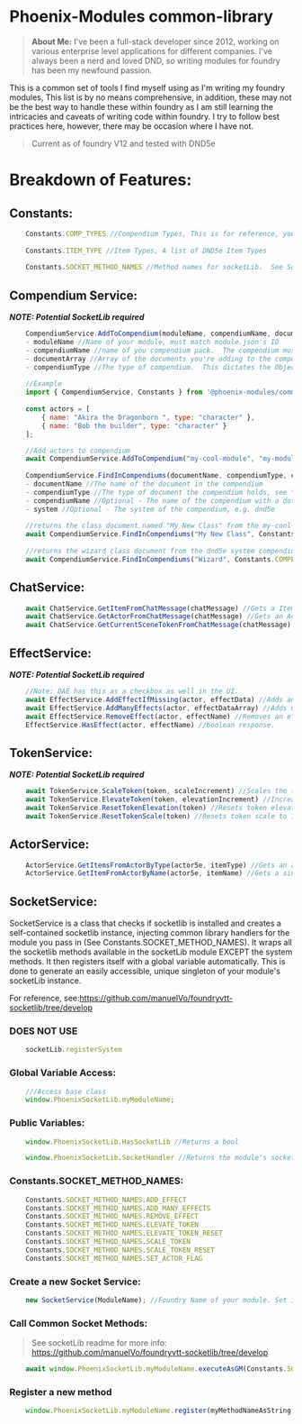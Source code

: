 # Phoenix-Modules common-library

>**About Me:** I've been a full-stack developer since 2012, working on various enterprise level applications for
different companies. I've always been a nerd and loved DND, so writing modules for foundry has been my newfound passion.



This is a common set of tools I find myself using as I'm writing my foundry modules, This list is by no means comprehensive,
in addition, these may not be the best way to handle these within foundry as I am still learning the intricacies and caveats of
writing code within foundry. I try to follow best practices here, however, there may be occasion where I have not. 

>Current as of foundry V12 and tested with DND5e


# Breakdown of Features:

## Constants:

```javascript
    Constants.COMP_TYPES //Compendium Types, This is for reference, you can also use CONST.COMPENDIUM_DOCUMENT_TYPES from foundry
    
    Constants.ITEM_TYPE //Item Types, A list of DND5e Item Types
    
    Constants.SOCKET_METHOD_NAMES //Method names for socketLib.  See Socket Section.
```

## Compendium Service:

***NOTE: Potential SocketLib required***
```javascript
    CompendiumService.AddToCompendium(moduleName, compendiumName, documentArray, compendiumType) //Add Items to a compendium pack
    - moduleName //Name of your module, must match module.json's ID
    - compendiumName //name of you compendium pack.  The compendium must exist(Be defined in the module.json AND have the corresponding .db file
    - documentArray //Array of the documents you're adding to the compendium
    - compendiumType //The type of compendium.  This dictates the Object type that's added to the compendium.  Must match Type of compendium
    
    //Example
    import { CompendiumService, Constants } from '@phoenix-modules/common-library';
    
    const actors = [
        { name: "Akira the Dragonborn ", type: "character" },
        { name: "Bob the builder", type: "character" }
    ];

    //Add actors to compendium
    await CompendiumService.AddToCompendium("my-cool-module", "my-module-actors", actors, Constants.COMPENDIUM_TYPES.Actor);
    
    CompendiumService.FindInCompendiums(documentName, compendiumType, compendiumName, system) //Search inside compendiums
    - documentName //The name of the document in the compendium
    - compendiumType //The type of document the compendium holds, see "Constants" section above
    - compendiumName //Optional - The name of the compendium with a dot notation, e.g.   my-module.my-compendium
    - system //Optional - The system of the compendium, e.g. dnd5e
    
    //returns the class document named "My New Class" from the my-cool-module.my-module-classes compendium
    await CompendiumService.FindInCompendiums("My New Class", Constants.COMPENDIUM_TYPES.Item, "my-cool-module.my-module-classes");
    
    //returns the wizard class document from the dnd5e system compendiums
    await CompendiumService.FindInCompendiums("Wizard", Constants.COMPENDIUM_TYPES.Item, undefined, Constants.GAME_SYSTEM.dnd5e);
```

## ChatService:

```javascript
    await ChatService.GetItemFromChatMessage(chatMessage) //Gets a Item5e document from the chat message
    await ChatService.GetActorFromChatMessage(chatMessage) //Gets an Actor5e document from the chat message, this will always return the speaker
    await ChatService.GetCurrentSceneTokenFromChatMessage(chatMessage) //Gets the token of the speaker of the chatMessage
```

## EffectService:

***NOTE: Potential SocketLib required***
```javascript
    //Note: DAE has this as a checkbox as well in the UI.
    await EffectService.AddEffectIfMissing(actor, effectData) //Adds an effect to an actor if it doesn't already have it
    await EffectService.AddManyEffects(actor, effectDataArray) //Adds multiple effects, does not duplicate
    await EffectService.RemoveEffect(actor, effectName) //Removes an effect by name
    EffectService.HasEffect(actor, effectName) //boolean response.
```

## TokenService:

***NOTE: Potential SocketLib required***
```javascript
    await TokenService.ScaleToken(token, scaleIncrement) //Scales the token texture (I use in flight module)
    await TokenService.ElevateToken(token, elevationIncrement) //Increases the elevation of the token, (Unit of measure is dictated elsewhere)
    await TokenService.ResetTokenElevation(token) //Resets token elevation to 0
    await TokenService.ResetTokenScale(token) //Resets token scale to 1
```

## ActorService:

```javascript
    ActorService.GetItemsFromActorByType(actor5e, itemType) //Gets an array of items from the actor by the item type
    ActorService.GetItemFromActorByName(actor5e, itemName) //Gets a single item from the actor by name
```

## SocketService:

SocketService is a class that checks if socketlib is installed and creates a self-contained socketlib instance, injecting common library handlers
for the module you pass in (See Constants.SOCKET_METHOD_NAMES).  It wraps all the socketlib methods available in the socketLib module EXCEPT the system methods.
It then registers itself with a global variable automatically. This is done to generate an easily accessible, unique singleton of your module's socketLib instance.

For reference, see:https://github.com/manuelVo/foundryvtt-socketlib/tree/develop

### DOES NOT USE
```javascript
    socketLib.registerSystem
```

### Global Variable Access:
```javascript
    ///Access base class
    window.PhoenixSocketLib.myModuleName;
```

### Public Variables:

```javascript
    window.PhoenixSocketLib.HasSocketLib //Returns a bool

    window.PhoenixSocketLib.SocketHandler //Returns the module's socketLib instance
```


### Constants.SOCKET_METHOD_NAMES:
```javascript
    Constants.SOCKET_METHOD_NAMES.ADD_EFFECT
    Constants.SOCKET_METHOD_NAMES.ADD_MANY_EFFECTS
    Constants.SOCKET_METHOD_NAMES.REMOVE_EFFECT
    Constants.SOCKET_METHOD_NAMES.ELEVATE_TOKEN
    Constants.SOCKET_METHOD_NAMES.ELEVATE_TOKEN_RESET
    Constants.SOCKET_METHOD_NAMES.SCALE_TOKEN
    Constants.SOCKET_METHOD_NAMES.SCALE_TOKEN_RESET
    Constants.SOCKET_METHOD_NAMES.SET_ACTOR_FLAG
```


### Create a new Socket Service:
```javascript
    new SocketService(ModuleName); //Foundry Name of your module. Set in module.json. REQUIRED
```

### Call Common Socket Methods:
>See socketLib readme for more info: https://github.com/manuelVo/foundryvtt-socketlib/tree/develop
```javascript
    await window.PhoenixSocketLib.myModuleName.executeAsGM(Constants.SOCKET_METHOD_NAMES.ADD_EFFECT, actor5e, myEffectData);
```

### Register a new method
```javascript
    window.PhoenixSocketLib.myModuleName.register(myMethodNameAsString, myMethod);
```

